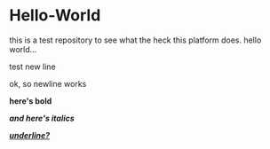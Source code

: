 # Hello-World
this is a test repository to see what the heck this platform does.  hello world...
<p \> test new line
<p \> ok, so newline works
<p \> <b> here's bold <b\>
<p \> <i> and here's italics <i\>
<p \> <u> underline? <u\>
